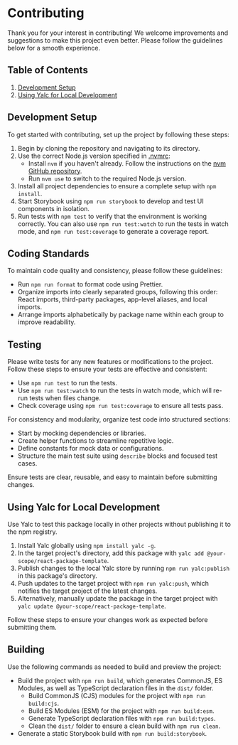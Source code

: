 # Contributing

Thank you for your interest in contributing! We welcome improvements and suggestions to make this project even better. Please follow the guidelines below for a smooth experience.

## Table of Contents

1. [Development Setup](#development-setup)
2. [Using Yalc for Local Development](#using-yalc-for-local-development)

## Development Setup

To get started with contributing, set up the project by following these steps:

1. Begin by cloning the repository and navigating to its directory.
2. Use the correct Node.js version specified in [.nvmrc](.nvmrc):
    - Install `nvm` if you haven't already. Follow the instructions on the [nvm GitHub repository](https://github.com/nvm-sh/nvm).
    - Run `nvm use` to switch to the required Node.js version.
3. Install all project dependencies to ensure a complete setup with `npm install`.
4. Start Storybook using `npm run storybook` to develop and test UI components in isolation.
5. Run tests with `npm test` to verify that the environment is working correctly. You can also use `npm run test:watch` to run the tests in watch mode, and `npm run test:coverage` to generate a coverage report.

## Coding Standards

To maintain code quality and consistency, please follow these guidelines:

- Run `npm run format` to format code using Prettier.
- Organize imports into clearly separated groups, following this order: React imports, third-party packages, app-level aliases, and local imports.
- Arrange imports alphabetically by package name within each group to improve readability.

## Testing

Please write tests for any new features or modifications to the project. Follow these steps to ensure your tests are effective and consistent:

- Use `npm run test` to run the tests.
- Use `npm run test:watch` to run the tests in watch mode, which will re-run tests when files change.
- Check coverage using `npm run test:coverage` to ensure all tests pass.

For consistency and modularity, organize test code into structured sections:

- Start by mocking dependencies or libraries.
- Create helper functions to streamline repetitive logic.
- Define constants for mock data or configurations.
- Structure the main test suite using `describe` blocks and focused test cases.

Ensure tests are clear, reusable, and easy to maintain before submitting changes.

## Using Yalc for Local Development

Use Yalc to test this package locally in other projects without publishing it to the npm registry.

1. Install Yalc globally using `npm install yalc -g`.
2. In the target project's directory, add this package with `yalc add @your-scope/react-package-template`.
3. Publish changes to the local Yalc store by running `npm run yalc:publish` in this package's directory.
4. Push updates to the target project with `npm run yalc:push`, which notifies the target project of the latest changes.
5. Alternatively, manually update the package in the target project with `yalc update @your-scope/react-package-template`.

Follow these steps to ensure your changes work as expected before submitting them.

## Building

Use the following commands as needed to build and preview the project:

- Build the project with `npm run build`, which generates CommonJS, ES Modules, as well as TypeScript declaration files in the `dist/` folder.
    - Build CommonJS (CJS) modules for the project with `npm run build:cjs`.
    - Build ES Modules (ESM) for the project with `npm run build:esm`.
    - Generate TypeScript declaration files with `npm run build:types`.
    - Clean the `dist/` folder to ensure a clean build with `npm run clean`.
- Generate a static Storybook build with `npm run build:storybook`.
